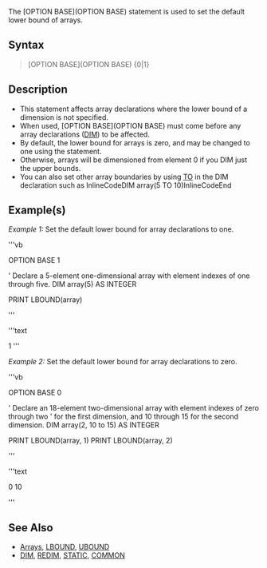 The [OPTION BASE](OPTION BASE) statement is used to set the default lower bound of arrays.


## Syntax

>  [OPTION BASE](OPTION BASE) {0|1}


## Description

* This statement affects array declarations where the lower bound of a dimension is not specified.
* When used, [OPTION BASE](OPTION BASE) must come before any array declarations ([DIM](DIM)) to be affected.
* By default, the lower bound for arrays is zero, and may be changed to one using the statement.
* Otherwise, arrays will be dimensioned from element 0 if you DIM just the upper bounds.
* You can also set other array boundaries by using [TO](TO) in the DIM declaration such as InlineCodeDIM array(5 TO 10)InlineCodeEnd


## Example(s)

*Example 1:* Set the default lower bound for array declarations to one.

'''vb

OPTION BASE 1

' Declare a 5-element one-dimensional array with element indexes of one through five.
DIM array(5) AS INTEGER

PRINT LBOUND(array)

'''

'''text

 1
'''



*Example 2:* Set the default lower bound for array declarations to zero.

'''vb

OPTION BASE 0

' Declare an 18-element two-dimensional array with element indexes of zero through two 
' for the first dimension, and 10 through 15 for the second dimension.
DIM array(2, 10 to 15) AS INTEGER

PRINT LBOUND(array, 1)
PRINT LBOUND(array, 2)

'''

'''text

 0
 10

'''



## See Also

* [Arrays](Arrays), [LBOUND](LBOUND), [UBOUND](UBOUND)
* [DIM](DIM), [REDIM](REDIM), [STATIC](STATIC), [COMMON](COMMON)




